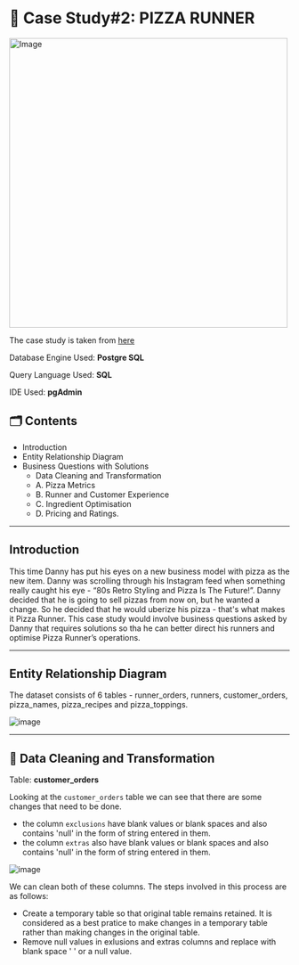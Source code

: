 # 🍕 Case Study#2: PIZZA RUNNER

<img src="https://8weeksqlchallenge.com/images/case-study-designs/2.png" alt="Image" width="500" height="520">

The case study is taken from [here](https://8weeksqlchallenge.com/case-study-2/)

Database Engine Used: **Postgre SQL**

Query Language Used: **SQL**

IDE Used: **pgAdmin**

## 🗂️ Contents
- Introduction
- Entity Relationship Diagram
- Business Questions with Solutions
   - Data Cleaning and Transformation
   - A. Pizza Metrics
   - B. Runner and Customer Experience
   - C. Ingredient Optimisation
   - D. Pricing and Ratings.

***

## Introduction

This time Danny has put his eyes on a new business model with pizza as the new item. Danny was scrolling through his Instagram feed when something really caught his eye - “80s Retro Styling and Pizza Is The Future!”. Danny decided that he is going to sell pizzas from now on, but he wanted a change. So he decided that he would uberize his pizza - that's what makes it Pizza Runner. This case study would involve business questions asked by Danny that requires solutions so tha he can better direct his runners and optimise Pizza Runner’s operations.

***

## Entity Relationship Diagram

The dataset consists of 6 tables - runner_orders, runners, customer_orders, pizza_names, pizza_recipes and pizza_toppings.

![image](https://github.com/user-attachments/assets/0f47259c-a2ba-47d8-b0d6-b475ef2d5676)

***

## 🧹 Data Cleaning and Transformation

Table: **customer_orders**

Looking at the `customer_orders` table we can see that there are some changes that need to be done.
- the column `exclusions` have blank values or blank spaces and also contains 'null' in the form of string entered in them.
- the column `extras` also have blank values or blank spaces and also contains 'null' in the form of string entered in them.

![image](https://github.com/user-attachments/assets/c8c0ccc8-2a1e-484e-861b-2aa47bbe4f30)

We can clean both of these columns. The steps involved in this process are as follows:
- Create a temporary table so that original table remains retained. It is considered as a best pratice to make changes in a temporary table rather than making changes in the original table.
- Remove null values in exlusions and extras columns and replace with blank space ' ' or a null value.
